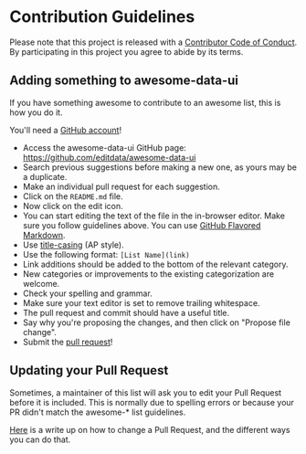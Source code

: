 # Contribution Guidelines

Please note that this project is released with a [Contributor Code of Conduct](CONDUCT.md). By participating in this project you agree to abide by its terms.

## Adding something to awesome-data-ui

If you have something awesome to contribute to an awesome list, this is how you do it.

You'll need a [GitHub account](https://github.com/join)!

- Access the awesome-data-ui GitHub page: https://github.com/editdata/awesome-data-ui
- Search previous suggestions before making a new one, as yours may be a duplicate.
- Make an individual pull request for each suggestion.
- Click on the `README.md` file.
- Now click on the edit icon. 
- You can start editing the text of the file in the in-browser editor. Make sure you follow guidelines above. You can use [GitHub Flavored Markdown](https://help.github.com/articles/github-flavored-markdown/).
- Use [title-casing](http://titlecapitalization.com) (AP style).
- Use the following format: `[List Name](link)`
- Link additions should be added to the bottom of the relevant category.
- New categories or improvements to the existing categorization are welcome.
- Check your spelling and grammar.
- Make sure your text editor is set to remove trailing whitespace.
- The pull request and commit should have a useful title.
- Say why you're proposing the changes, and then click on "Propose file change".
- Submit the [pull request](https://help.github.com/articles/using-pull-requests/)!

## Updating your Pull Request

Sometimes, a maintainer of this list will ask you to edit your Pull Request before it is included. This is normally due to spelling errors or because your PR didn't match the awesome-* list guidelines.

[Here](https://github.com/RichardLitt/docs/blob/master/amending-a-commit-guide.md) is a write up on how to change a Pull Request, and the different ways you can do that.